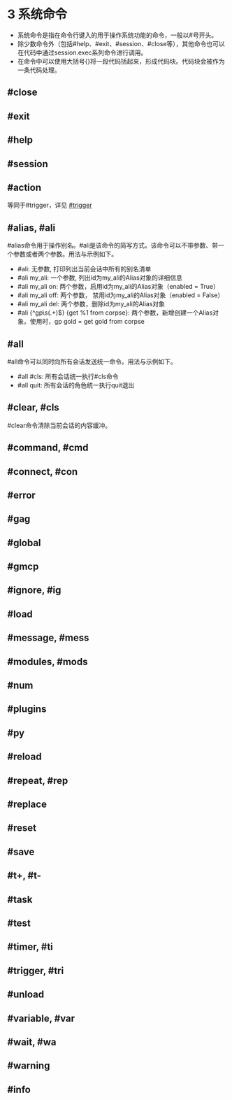 # 3 系统命令

- 系统命令是指在命令行键入的用于操作系统功能的命令，一般以#号开头。
- 除少数命令外（包括#help、#exit、#session、#close等），其他命令也可以在代码中通过session.exec系列命令进行调用。
- 在命令中可以使用大括号{}将一段代码括起来，形成代码块。代码块会被作为一条代码处理。

## #close

## #exit

## #help

## #session

## #action

等同于#trigger，详见 [#trigger](#trigger-tri)

## #alias, #ali

#alias命令用于操作别名。#ali是该命令的简写方式。该命令可以不带参数、带一个参数或者两个参数。用法与示例如下。
- #ali: 无参数, 打印列出当前会话中所有的别名清单
- #ali my_ali: 一个参数, 列出id为my_ali的Alias对象的详细信息
- #ali my_ali on: 两个参数，启用id为my_ali的Alias对象（enabled = True）
- #ali my_ali off: 两个参数， 禁用id为my_ali的Alias对象（enabled = False）
- #ali my_ali del: 两个参数，删除id为my_ali的Alias对象
- #ali {^gp\s(.+)$} {get %1 from corpse}: 两个参数，新增创建一个Alias对象。使用时，gp gold = get gold from corpse

## #all

#all命令可以同时向所有会话发送统一命令。用法与示例如下。
- #all #cls: 所有会话统一执行#cls命令
- #all quit: 所有会话的角色统一执行quit退出

## #clear, #cls

#clear命令清除当前会话的内容缓冲。

## #command, #cmd

## #connect, #con

## #error

## #gag

## #global

## #gmcp

## #ignore, #ig

## #load

## #message, #mess

## #modules, #mods

## #num


## #plugins


## #py

## #reload

## #repeat, #rep

## #replace

## #reset

## #save

## #t+, #t-

## #task

## #test

## #timer, #ti

## #trigger, #tri

## #unload

## #variable, #var

## #wait, #wa

## #warning

## #info


